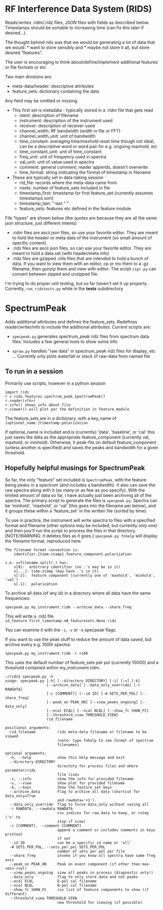 # RF Interference Data System (RIDS)
Reads/writes .ridm/.ridz files, JSON files with fields as described below.
Timestamps should be sortable to increasing time (can fix this later if desired...).

The thought behind rids was that we would be generating a lot of data that we would:
	* want to store sensibly and
	* maybe not store it all, but store desired “features”.

The user is encouraging to think about/define/implement additional features or file formats or etc

Two main divisions are:

* meta-data/header:  descriptive attributes
* feature_sets:  dictionary containing the data

Any field may be omitted or missing.
* This first set is metadata - typically stored in a .ridm file that gets read
  * ident: description of filename
  * instrument:  description of the instrument used
  * receiver:  description of receiver used
  * channel_width:  RF bandwidth (width in file or FFT)
  * channel_width_unit:  unit of bandwidth
  * time_constant: averaging time/maxhold reset time
                   though not ideal, can be a descriptive word or word pair
                   for e.g. ongoing maxhold, etc
  * time_constant_unit:  unit of time_constant
  * freq_unit:  unit of frequency used in spectra
  * val_unit: unit of value used in spectra
  * comment:  general comment; reader appends, doesn't overwrite
  * time_format:  string indicating the format of timestamp in filename
* These are typically set in data-taking session
  * rid_file:  records where the meta-data came from
  * nsets:  number of feature_sets included in file
  * timestamp_first:  timestamp for first feature_set (currently assumes timestamps sort)
  * timestamp_last:           "     last          "                 "
  * feature_sets:  features etc defined in the feature module

File "types" are shown below (the quotes are because they are all the same json structure, just different intents)
  * .ridm files are ascii json files, so use your favorite editor.  They are meant to hold the header or meta data of the instrument (so small amount of specific content).
  * .rids files are ascii json files, so can use your favorite editor.  They are meant to hold a data set (with header/meta info)
  * .ridz files are gzipped .rids files that are intended to hold a bunch of data.  If you want to view them with an editor, cp or mv them to a .gz filename, then gunzip them and view with editor.
	The script `zipr.py` can convert between zipped and unzipped file.


I'm trying to do proper unit testing, but so far haven't set it up properly.  Currently,
`run_ridstests.py` while in the **tests** subdirectory

# SpectrumPeak
Adds additional attributes and defines the feature_sets.  Redefines reader/writer/info to
include the additional attributes.  Current scripts are:

* `specpeak.py`
generates spectrum_peak ridz files from spectrum data files.  Includes a few general tools to show some info 

* `spraw.py`
handles "raw data" in spectrum_peak ridz files for display, etc ... Currently only plots waterfall or stack of raw-data
from named file

## To run in a session
Primarily use scripts, however in a python session
```
import rids
r = rids.features.spectrum_peak.SpectrumPeak()
r.reader(<fn>)
r.info() shows info about file
r.viewer() will plot per the definition in feature_module
```

The feature_sets are in a dictionary, with a key_name of `[optional_name.]timestamp.polarization`

If optional_name is included and is (currently) 'data', 'baseline', or 'cal' this just saves the data as the
appropriate feature_component (currently val, maxhold, or minhold).  Otherwise, it peak-fits on default
feature_component (unless another is specified) and saves the peaks and bandwidth for a given threshold.

## Hopefully helpful musings for SpectrumPeak

So far, the only "feature" set included is `SpectrumPeak`, with the feature being peaks in a spectrum (and includes a bandwidth).  It also can save the raw spectra along with it (as many or as few as you specify).  With the limited amount of data so far, I have actually just been archiving all of the spectra.  The primary script to generate the files is `specpeak.py`.  Spectra can be 'minhold', 'maxhold', or 'val' (this goes into the filename per below), and it groups these within a 'feature_set' in the written file (sorted by time).

To use in practice, the instrument will write spectra to files with a specified format and filename (other options may be included, but currently only one) and then you'll run the script to process the files in that directory.  [NOTE/WARNING:  it deletes files as it goes.]  `specpeak.py fnhelp` will display the filename format, reproduced here:

```
The filename format convention is:
	identifier.{time-stamp}.feature_component.polarization

i.e. x=filename.split(.) has:
	x[0]:  arbitrary identifier (no .'s may be in it)
	x[...]: time-stamp (may have .'s in it)
	x[-2]:  feature_component (currently one of 'maxhold', 'minhold', 'val')
	x[-1]:  polarization
```

To archive all data (of any id) in a directory where all data have the same frequencies:

`specpeak.py my_instrument.ridm --archive_data --share_freq`

This will write a .ridz file `id_feature.first_timestamp.n#_featuresets.None.ridz`

You can examine it with the `-i`, `-v` or `-k` specpeak flags.

If you want to use the peak stuff to reduce the amount of data saved, but archive every e.g. 100th spectra:

`specpeak.py my_instrument.ridm -r +100`

This uses the default number of feature_sets per pol (currently 10000) and a threshold contained within my_instrument.ridm.


```
~/rids$ specpeak.py -h
usage: specpeak.py [-h] [--directory DIRECTORY] [-i] [-v] [-k]
                   [--archive_data] [--data_only_override] [-r RAWDATA]
                   [-c [COMMENT]] [--id ID] [-# SETS_PER_POL] [--share_freq]
                   [--peak_on PEAK_ON] [--view_peaks_ongoing] [--data_only]
                   [--ecal ECAL] [--ncal NCAL] [--show_fc SHOW_FC]
                   [--threshold_view THRESHOLD_VIEW]
                   rid_filename

positional arguments:
  rid_filename          rids meta-data filename or filename to be viewed
                        (note: type fnhelp to see format of spectrum
                        filenames)

optional arguments:
  -h, --help            show this help message and exit
  --directory DIRECTORY
                        directory for process files and where parameter/rids
                        file lives
  -i, --info            show the info for provided filename
  -v, --view            show plot for provided filename
  -k, --keys            Show the feature_set keys
  --archive_data        Flag to archive all data (shortcut for data_only=True
                        and rawdata='+1').
  --data_only_override  flag to force data_only without saving all
  -r RAWDATA, --rawdata RAWDATA
                        csv indices for raw data to keep, or +step ('n' to
                        stop if view)
  -c [COMMENT], --comment [COMMENT]
                        append a comment or includes comments in keys printout
                        if set
  --id ID               can be a specific id name or 'all'
  -# SETS_PER_POL, --sets_per_pol SETS_PER_POL
                        number of sets per pol per file
  --share_freq          invoke if you know all spectra have same freq axis
  --peak_on PEAK_ON     Peak on event component (if other than max->min->val)
  --view_peaks_ongoing  view all peaks in process (diagnostic only!)
  --data_only           flag to only store data and not peaks
  --ecal ECAL           E-pol cal filename
  --ncal NCAL           N-pol cal filename
  --show_fc SHOW_FC     csv list of feature components to show (if different)
  --threshold_view THRESHOLD_VIEW
                        new threshold for viewing (if possible)


```
